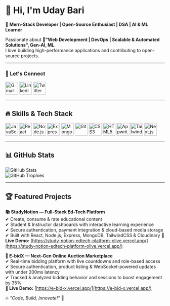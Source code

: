 # 👋 Hi, I'm Uday Bari  

🚀 **Mern-Stack Developer | Open-Source Enthusiast | DSA | AI & ML Learner**  

Passionate about **🚀"Web Development | DevOps | Scalable & Automated Solutions", Gen-AI, ML**.   
I love building high-performance applications and contributing to open-source projects.

---
### 🔗 Let's Connect  
<p align="left">
  <a href="mailto:Udaybari17@gmail.com"><img src="https://upload.wikimedia.org/wikipedia/commons/7/7e/Gmail_icon_%282020%29.svg" alt="Gmail" width="40" height="40"/></a>
  <a href="https://www.linkedin.com/in/uday-bari-324hu/" target="_blank"><img src="https://cdn.jsdelivr.net/gh/devicons/devicon/icons/linkedin/linkedin-original.svg" alt="LinkedIn" width="40" height="40"/></a>
  <a href="https://x.com/uday324_17?t=MxOtL6pr8nIbNH_r_dtxbQ&s=09" target="_blank"><img src="https://cdn.jsdelivr.net/gh/devicons/devicon/icons/twitter/twitter-original.svg" alt="Twitter X" width="40" 
  height="40"/>
</a>

</p>

---

## 🔥 Skills & Tech Stack  

<p align="left">
  <img src="https://cdn.jsdelivr.net/gh/devicons/devicon/icons/javascript/javascript-original.svg" alt="JavaScript" width="40" height="40" title="JavaScript"/>
  <img src="https://cdn.jsdelivr.net/gh/devicons/devicon/icons/react/react-original.svg" alt="React" width="40" height="40" title="React"/>
  <img src="https://cdn.jsdelivr.net/gh/devicons/devicon/icons/nodejs/nodejs-original.svg" alt="Node.js" width="40" height="40" title="Node.js"/>
  <img src="https://cdn.jsdelivr.net/gh/devicons/devicon/icons/express/express-original.svg" alt="Express.js" width="40" height="40" title="Express.js"/>
  <img src="https://cdn.jsdelivr.net/gh/devicons/devicon/icons/mongodb/mongodb-original.svg" alt="MongoDB" width="40" height="40" title="MongoDB"/>
  <img src="https://cdn.jsdelivr.net/gh/devicons/devicon/icons/git/git-original.svg" alt="Git" width="40" height="40" title="Git"/>
  <img src="https://cdn.jsdelivr.net/gh/devicons/devicon/icons/css3/css3-original.svg" alt="CSS3" width="40" height="40" title="CSS3"/>
  <img src="https://cdn.jsdelivr.net/gh/devicons/devicon/icons/html5/html5-original.svg" alt="HTML5" width="40" height="40" title="HTML5"/>
  <img src="https://cdn.jsdelivr.net/gh/devicons/devicon/icons/appwrite/appwrite-original.svg" alt="Appwrite" width="40" height="40" title="Appwrite"/>
  <img src="https://cdn.jsdelivr.net/gh/devicons/devicon/icons/tailwindcss/tailwindcss-original.svg" alt="Tailwind CSS" width="40" height="40" title="Tailwind CSS"/>
  <img src="https://cdn.jsdelivr.net/gh/devicons/devicon/icons/nextjs/nextjs-original.svg" alt="Next.js" width="40" height="40" title="Next.js"/>
</p>


---
## 📊 GitHub Stats  

![GitHub Stats](https://github-readme-stats.vercel.app/api?username=Udaybari-Dev&show_icons=true&theme=react&cache_seconds=1800)  
![GitHub Trophies](https://github-profile-trophy.vercel.app/?username=Udaybari-Dev&theme=onedark&no-frame=true&margin-w=15)


---

## 🏆 Featured Projects  

**📚 StudyNotion — Full-Stack Ed-Tech Platform**  
✔ Create, consume & rate educational content  
✔ Student & Instructor dashboards with interactive learning experience  
✔ Secure authentication, payment integration & cloud-based media storage  
✔ Built with React, Node.js, Express, MongoDB, TailwindCSS & Cloudinary 
**🚀 Live Demo:** [https://study-notion-edtech-platform-olive.vercel.app/](https://study-notion-edtech-platform-olive.vercel.app/)

**🛒 E-bidX — Next-Gen Online Auction Marketplace**  
✔ Real-time bidding platform with live countdowns and role-based access  
✔ Secure authentication, product listing & WebSocket-powered updates with under 200ms latency  
✔ Tracked & analyzed bidding behavior and sessions to boost engagement by 35%  
**🚀 Live Demo:** [https://e-bid-x.vercel.app/](https://e-bid-x.vercel.app/)



🔥 _"Code, Build, Innovate!"_ 🚀  

